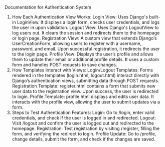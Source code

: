 Documentation for Authentication System
1. How Each Authentication View Works:
Login View: Uses Django's built-in LoginView. It displays a login form, checks user credentials, and logs the user in upon validation.
Logout View: Uses Django's LogoutView to log users out. It clears the session and redirects them to the homepage or login page.
Registration View: A custom view that extends Django’s UserCreationForm, allowing users to register with a username, password, and email. Upon successful registration, it redirects the user to the login page.
Profile View: Displays the user’s profile and allows them to update their email or additional profile details. It uses a custom form and handles POST requests to save changes.
2. How Templates Interact with Views:
Login/Logout Templates: Forms rendered in the templates (login.html, logout.html) interact directly with Django’s authentication views, submitting data through POST requests.
Registration Template: register.html contains a form that submits new user data to the registration view. Upon success, the user is redirected to login.
Profile Template: profile.html displays and edits user data. It interacts with the profile view, allowing the user to submit updates via a form.
3. Steps to Test Authentication Features:
Login: Go to /login, enter valid credentials, and check if the user is logged in and redirected.
Logout: Visit /logout and confirm the user is logged out and redirected to the homepage.
Registration: Test registration by visiting /register, filling the form, and verifying the redirect to login.
Profile Update: Go to /profile, change details, submit the form, and check if the changes are saved.